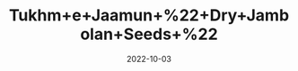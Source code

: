 ---
title: 'Tukhm+e+Jaamun+%22+Dry+Jambolan+Seeds+%22'
date: '2022-10-03' 
metatag: '' 
inventory: '0' 
draft: false 
# meta description 
shortDescripton: 'It+gives+relief+from+fatigue+and+pain+and+improves+the+immune+system.'
description: 'Seed'
longdescription: ''
featured: True
# product Price
price: '40.0'
# Product Short Description
shortDescription: 'It+gives+relief+from+fatigue+and+pain+and+improves+the+immune+system.'
productID: '864C4653-0C27-ED11-9968-005056B3A416'
type: 'products'
category: 'Seed' 
thumnailproduct: 'https://eraconnect.blob.core.windows.net/product-images/aminsaddiquidawakhana/864C4653-0C27-ED11-9968-005056B3A416.webp' 
images:
  - image: 'https://eraconnect.blob.core.windows.net/product-images/aminsaddiquidawakhana/864C4653-0C27-ED11-9968-005056B3A416.webp'  
Variants:
---